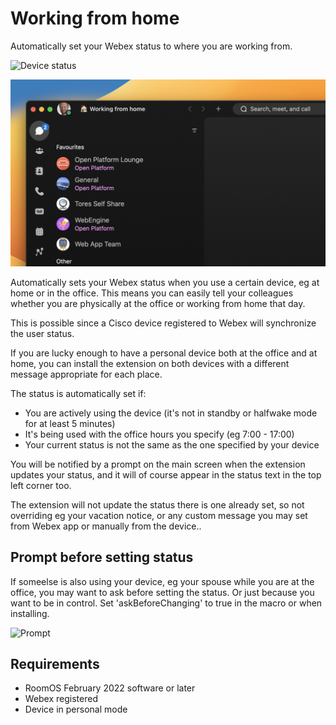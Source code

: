 # Working from home

Automatically set your Webex status to where you are working from.

![Device status](./device-screen.png)

![Soft client synced](./client-status.png)

Automatically sets your Webex status when you use a certain device, eg at home or in the office. This means you can easily tell your colleagues whether you are physically at the office or working from home that day.

This is possible since a Cisco device registered to Webex will synchronize the user status.

If you are lucky enough to have a personal device both at the office and at home, you can install the extension on both devices with a different message appropriate for each place.

The status is automatically set if:

* You are actively using the device (it's not in standby or halfwake mode for at least 5 minutes)
* It's being used with the office hours you specify (eg 7:00 - 17:00)
* Your current status is not the same as the one specified by your device

You will be notified by a prompt on the main screen when the extension updates your status, and it will of course appear in the status text in the top left corner too.

The extension will not update the status there is one already set, so not overriding eg your vacation notice, or any custom message you may set from Webex app or manually from the device..

## Prompt before setting status

If someelse is also using your device, eg your spouse while you are at the office, you may want to ask before setting the status. Or just because you want to be in control. Set 'askBeforeChanging' to true in the macro or when installing.

![Prompt](./prompt.png)


## Requirements

* RoomOS February 2022 software or later
* Webex registered
* Device in personal mode
